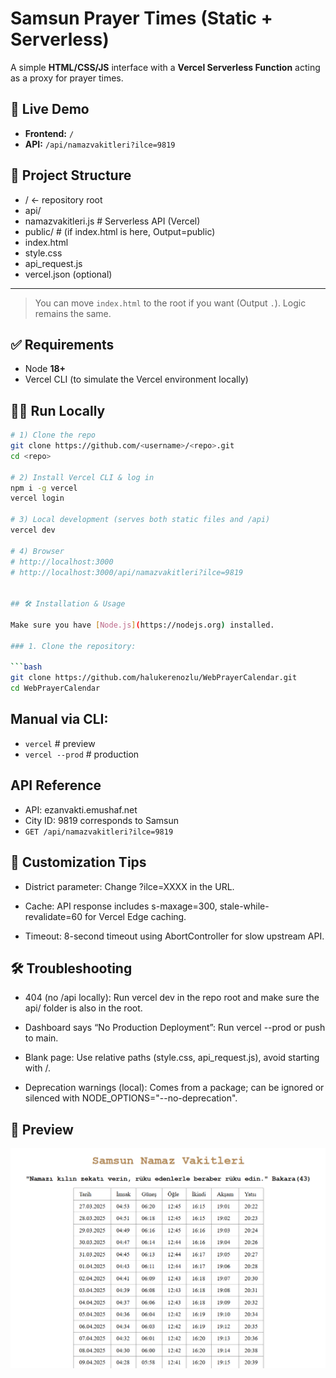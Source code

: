 # Samsun Prayer Times (Static + Serverless)

A simple **HTML/CSS/JS** interface with a **Vercel Serverless Function** acting as a proxy for prayer times.

## 👀 Live Demo

- **Frontend:** `/`
- **API:** `/api/namazvakitleri?ilce=9819`

## 🧱 Project Structure

- / ← repository root
- api/
- namazvakitleri.js # Serverless API (Vercel)
- public/ # (if index.html is here, Output=public)
- index.html
- style.css
- api_request.js
- vercel.json (optional)

---

> You can move `index.html` to the root if you want (Output `.`). Logic remains the same.

## ✅ Requirements

- Node **18+**
- Vercel CLI (to simulate the Vercel environment locally)

## 🏃‍♂️ Run Locally

````bash
# 1) Clone the repo
git clone https://github.com/<username>/<repo>.git
cd <repo>

# 2) Install Vercel CLI & log in
npm i -g vercel
vercel login

# 3) Local development (serves both static files and /api)
vercel dev

# 4) Browser
# http://localhost:3000
# http://localhost:3000/api/namazvakitleri?ilce=9819


## 🛠 Installation & Usage

Make sure you have [Node.js](https://nodejs.org) installed.

### 1. Clone the repository:

```bash
git clone https://github.com/halukerenozlu/WebPrayerCalendar.git
cd WebPrayerCalendar
````

## Manual via CLI:

- `vercel` # preview
- `vercel --prod` # production

## API Reference

- API: ezanvakti.emushaf.net
- City ID: 9819 corresponds to Samsun
- `GET /api/namazvakitleri?ilce=9819`

## 🧩 Customization Tips

- District parameter: Change ?ilce=XXXX in the URL.

- Cache: API response includes s-maxage=300, stale-while-revalidate=60 for Vercel Edge caching.

- Timeout: 8-second timeout using AbortController for slow upstream API.

## 🛠 Troubleshooting

- 404 (no /api locally): Run vercel dev in the repo root and make sure the api/ folder is also in the root.

- Dashboard says “No Production Deployment”: Run vercel --prod or push to main.

- Blank page: Use relative paths (style.css, api_request.js), avoid starting with /.

- Deprecation warnings (local): Comes from a package; can be ignored or silenced with NODE_OPTIONS="--no-deprecation".

## 📸 Preview

![App Screenshot](samsun_namaz_vakitleri.png)
